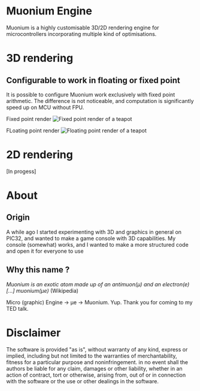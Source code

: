 # Muonium Engine
Muonium is a highly customisable 3D/2D rendering engine for microcontrollers 
incorporating multiple kind of optimisations.

# 3D rendering
## Configurable to work in floating or fixed point
It is possible to configure Muonium work exclusively with fixed point arithmetic.
The difference is not noticeable, and computation is significantly speed up on MCU
without FPU.

Fixed point render
![Fixed point render of a teapot](https://raw.githubusercontent.com/elzaidir/muonium-engine/main/image/muonium-teapot-fixed.png)

FLoating point render
![Floating point render of a teapot](https://raw.githubusercontent.com/elzaidir/muonium-engine/main/image/muonium-teapot-fixed.png)

# 2D rendering
[In progess]

# About
## Origin
A while ago I started experimenting with 3D and graphics in general on PIC32, and
 wanted to make a game console with 3D capabilities. My console (somewhat) works,
  and I wanted to make a more structured code and open it for everyone to use 

## Why this name ?
*Muonium is an exotic atom made up of an antimuon(μ) and an electron(e) [...]
 muonium(μe)* (Wikipedia)

Micro (graphic) Engine -> μe -> Muonium. Yup. Thank you for coming to my TED 
talk.

# Disclaimer
The software is provided "as is", without warranty of any kind, express or implied,
including but not limited to the warranties of merchantability, fitness for a
particular purpose and noninfringement. in no event shall the authors be liable
for any claim, damages or other liability, whether in an action of contract, tort 
or otherwise, arising from, out of or in connection with the software or the use
or other dealings in the software.
